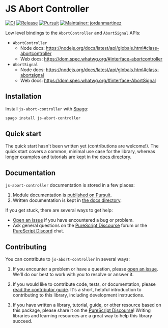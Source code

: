 # JS Abort Controller

[![CI](https://github.com/purescript-contrib/purescript-js-abort-controller/workflows/CI/badge.svg?branch=main)](https://github.com/purescript-contrib/purescript-js-abort-controller/actions?query=workflow%3ACI+branch%3Amain)
[![Release](http://img.shields.io/github/release/purescript-contrib/purescript-js-abort-controller.svg)](https://github.com/purescript-contrib/purescript-js-abort-controller/releases)
[![Pursuit](http://pursuit.purescript.org/packages/purescript-js-abort-controller/badge)](http://pursuit.purescript.org/packages/purescript-js-abort-controller)
[![Maintainer: jordanmartinez](https://img.shields.io/badge/maintainer-jordanmartinez-teal.svg)](http://github.com/jordanmartinez)

Low level bindings to the `AbortController` and `AbortSignal` APIs:
- `AbortController`
    - Node docs: https://nodejs.org/docs/latest/api/globals.html#class-abortcontroller
    - Web docs: https://dom.spec.whatwg.org/#interface-abortcontroller
- `AbortSignal`
    - Node docs: https://nodejs.org/docs/latest/api/globals.html#class-abortsignal
    - Web docs: https://dom.spec.whatwg.org/#interface-AbortSignal

## Installation

Install `js-abort-controller` with [Spago](https://github.com/purescript/spago):

```sh
spago install js-abort-controller
```

## Quick start

The quick start hasn't been written yet (contributions are welcome!). The quick start covers a common, minimal use case for the library, whereas longer examples and tutorials are kept in the [docs directory](./docs).

## Documentation

`js-abort-controller` documentation is stored in a few places:

1. Module documentation is [published on Pursuit](https://pursuit.purescript.org/packages/purescript-js-abort-controller).
2. Written documentation is kept in [the docs directory](./docs).

If you get stuck, there are several ways to get help:

- [Open an issue](https://github.com/purescript-contrib/purescript-js-abort-controller/issues) if you have encountered a bug or problem.
- Ask general questions on the [PureScript Discourse](https://discourse.purescript.org) forum or the [PureScript Discord](https://purescript.org/chat) chat.

## Contributing

You can contribute to `js-abort-controller` in several ways:

1. If you encounter a problem or have a question, please [open an issue](https://github.com/purescript-contrib/purescript-js-abort-controller/issues). We'll do our best to work with you to resolve or answer it.

2. If you would like to contribute code, tests, or documentation, please [read the contributor guide](./CONTRIBUTING.md). It's a short, helpful introduction to contributing to this library, including development instructions.

3. If you have written a library, tutorial, guide, or other resource based on this package, please share it on the [PureScript Discourse](https://discourse.purescript.org)! Writing libraries and learning resources are a great way to help this library succeed.
